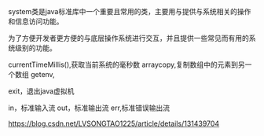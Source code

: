 

system类是java标准库中一个重要且常用的类，主要用与提供与系统相关的操作和信息访问功能。


为了方便开发者更方便的与底层操作系统进行交互，并且提供一些常见而有用的系统级别的功能。


currentTimeMillis(),获取当前系统的毫秒数
arraycopy,复制数组中的元素到另一个数组
getenv,


exit，退出java虚拟机



in，标准输入流
out，标准输出流
err,标准错误输出流


https://blog.csdn.net/LVSONGTAO1225/article/details/131439704